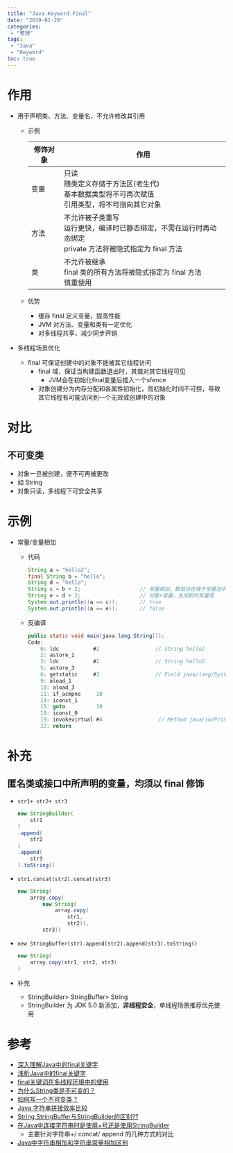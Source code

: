 ```yaml
---
title: "Java.Keyword.Final"
date: "2019-01-29"
categories:
 - "整理"
tags:
 - "Java"
 - "Keyword"
toc: true
---
```



# 作用
- 用于声明类、方法、变量名，不允许修改其引用

    - 示例

        | 修饰对象 | 作用                                                                                                           |
        |---------|--------------------------------------------------------------------------------------------------------------|
        | 变量     | 只读<br>随类定义存储于方法区(老生代)<br>基本数据类型将不可再次赋值<br>引用类型，将不可指向其它对象              |
        | 方法     | 不允许被子类重写<br>运行更快，编译时已静态绑定，不需在运行时再动态绑定<br> private 方法将被隐式指定为 final 方法 |
        | 类       | 不允许被继承<br> final 类的所有方法将被隐式指定为 final 方法<br>慎重使用                                       |

    - 优势
        - 缓存 final 定义变量，提高性能
        - JVM 对方法、变量和类有一定优化
        - 对多线程共享，减少同步开销

- 多线程场景优化
    - final 可保证创建中的对象不能被其它线程访问
        - final 域，保证当构建函数退出时，其值对其它线程可见
            - JVM会在初始化final变量后插入一个sfence
        - 对象创建分为内存分配和各属性初始化，而初始化时间不可控，导致其它线程有可能访问到一个无效或创建中的对象

# 对比

## 不可变类
- 对象一旦被创建，便不可再被更改
- 如 String
- 对象只读，多线程下可安全共享


# 示例

- 常量/变量相加

    - 代码

        ```java
        String a = "hello2"; 
        final String b = "hello";
        String d = "hello";
        String c = b + 2;                   // 常量相加，数值也存储于常量池中
        String e = d + 2;                   // 对象+常量，生成新的常量值
        System.out.println((a == c));       // true
        System.out.println((a == e));       // false
        ```

    - 反编译

        ```java
        public static void main(java.lang.String[]);
        Code:
            0: ldc           #2                  // String hello2
            2: astore_1
            3: ldc           #2                  // String hello2
            5: astore_3
            6: getstatic     #3                  // Field java/lang/System.out:Ljava/io/PrintStream;
            9: aload_1
            10: aload_3
            11: if_acmpne     18
            14: iconst_1
            15: goto          19
            18: iconst_0
            19: invokevirtual #4                  // Method java/io/PrintStream.println:(Z)V
            22: return
        ```


# 补充

## 匿名类或接口中所声明的变量，均须以 final 修饰

- `str1+ str2+ str3`

    ```java
    new StringBuilder(
        str1
    )
    .append(
        str2
    )
    .append(
        str3
    ).toString()
    ```

- `str1.concat(str2).concat(str3)`

    ```java
    new String(
        array.copy(
            new String(
                array.copy(
                    str1, 
                    str2)),
            str3))
    ```

- `new StringBuffer(str).append(str2).append(str3).toString()`

    ```java
    new String(
        array.copy(str1, str2, str3)
    )
    ```

- 补充
    - StringBuilder> StringBuffer> String
    - StringBuilder 为 JDK 5.0 新添加，**非线程安全**，单线程场景推荐优先使用


# 参考
- [深入理解Java中的final关键字](http://www.importnew.com/7553.html)
- [浅析Java中的final关键字](https://www.cnblogs.com/dolphin0520/p/3736238.html)
- [final关键词在多线程环境中的使用](https://blog.csdn.net/xiaoxiaoxuanao/article/details/52573859)
- [为什么String类是不可变的？](http://www.importnew.com/7440.html)
- [如何写一个不可变类？](http://www.importnew.com/7535.html)
- [Java 字符串拼接效率比较](https://blog.csdn.net/Zen99T/article/details/51255418)
- [String,StringBuffer与StringBuilder的区别??](https://blog.csdn.net/rmn190/article/details/1492013)
- [在Java中连接字符串时是使用+号还是使用StringBuilder](http://www.blogjava.net/nokiaguy/archive/2008/05/07/198990.html)
    - 主要针对字符串+/ concat/ append 的几种方式的对比
- [Java中字符串相加和字符串常量相加区别](https://blog.csdn.net/iechenyb/article/details/78202535)
